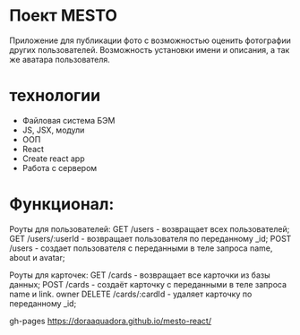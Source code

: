 # Поект MESTO 
Приложение для публикации фото с возможностью оценить фотографии других пользователей. Возможность установки имени и описания, а так же аватара пользователя.

# технологии
- Файловая система БЭМ
- JS, JSX, модули
- ООП
- React
- Create react app
- Работа с сервером

# Функционал:

Роуты для пользователей:
GET /users - возвращает всех пользователей;
GET /users/:userId - возвращает пользователя по переданному _id;
POST /users - создает пользователя с переданными в теле запроса name, about и avatar;

Роуты для карточек:
GET /cards - возвращает все карточки из базы данных;
POST /cards - создаёт карточку с переданными в теле запроса name и link. owner
DELETE /cards/:cardId - удаляет карточку по переданному _id;

gh-pages https://doraaquadora.github.io/mesto-react/